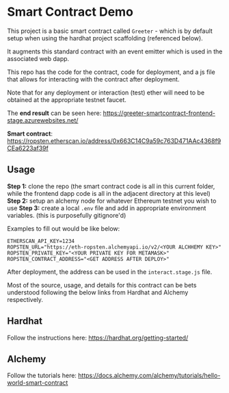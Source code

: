# Smart Contract Demo
This project is a basic smart contract called `Greeter` - which is by default setup when using the hardhat project scaffolding (referenced below).

It augments this standard contract with an event emitter which is used in the associated web dapp.

This repo has the code for the contract, code for deployment, and a js file that allows for interacting with the contract after deployment.

Note that for any deployment or interaction (test) ether will need to be obtained at the appropriate testnet faucet.

The **end result** can be seen here: https://greeter-smartcontract-frontend-stage.azurewebsites.net/

**Smart contract**: https://ropsten.etherscan.io/address/0x663C14C9a59c763D471AAc4368f9CEa6223af39f

## Usage

**Step 1:** clone the repo (the smart contract code is all in this current folder, while the frontend dapp code is all in the adjacent directory at this level)
**Step 2:** setup an alchemy node for whatever Ethereum testnet you wish to use
**Step 3:** create a local `.env` file and add in appropriate environment variables. (this is purposefully gitignore'd)

Examples to fill out would be like below: 

```
ETHERSCAN_API_KEY=1234
ROPSTEN_URL="https://eth-ropsten.alchemyapi.io/v2/<YOUR ALCHHEMY KEY>"
ROPSTEN_PRIVATE_KEY="<YOUR PRIVATE KEY FOR METAMASK>"
ROPSTEN_CONTRACT_ADDRESS="<GET ADDRESS AFTER DEPLOY>"
```
After deployment, the address can be used in the `interact.stage.js` file.

Most of the source, usage, and details for this contract can be bets understood following the below links from Hardhat and Alchemy respectively.


## Hardhat

Follow the instructions here: https://hardhat.org/getting-started/


## Alchemy

Follow the tutorials here: https://docs.alchemy.com/alchemy/tutorials/hello-world-smart-contract